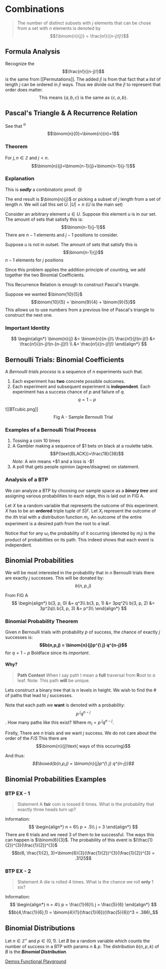 # Combinations
>The number of distinct subsets with $j$ elements that can be chose from a set with $n$ elements is denoted by
>$${\binom{n}{j}} = \frac{n!}{(n-j)!j!}$$

## Formula Analysis
Recognize the $$\frac{n!}{(n-j)!}$$ is the same from [[Permutations]]. The added $j!$ is from that fact that a *list* of length $j$ can be ordered in $j!$ ways. Thus we divide out the $j!$ to represent that order does matter. 
$$\text{This means } \{a, b, c\} \text{ is the same as }\{c, a, b\}.$$

## Pascal's Triangle & A Recurrence Relation

See that $^{\alpha}$
$$\binom{n}{0}=\binom{n}{n}=1$$

### Theorem
For $j, n \in\mathbb{Z}$ and $j \lt n$.
$$\binom{n}{j}=\binom{n-1}{j}+\binom{n-1}{j-1}$$

### Explanation
This is ***sadly*** a combinatoric proof. 😢

The end result is $\binom{n}{j}$ or picking a subset of $j$ length from a set of length $n$. We will call this set $U$. $|U| = n$ 
($U$ is the main set)

Consider an arbitrary element $u \in U$. 
Suppose this element $u$ is in our set. The amount of sets that satisfy this is: $$\binom{n-1}{j-1}$$ There are $n-1$ elements and $j-1$ positions to consider.

Suppose $u$ is not in outset. The amount of sets that satisfy this is $$\binom{n-1}{j}$$
$n-1$ elements for $j$ positions 

Since this problem applies the addition principle of counting, we add together the two Binomial Coefficients.

This Recurrence Relation is enough to construct Pascal's triangle. 

Suppose we wanted $\binom{10}{5}$
$$\binom{10}{5} = \binom{9}{4} + \binom{9}{5}$$
This allows us to use numbers from a previous line of Pascal's triangle to construct the next one.

### Important Identity
$$
\begin{align*}
	\binom{n}{j} &= \binom{n}{n-j}\\
	\frac{n!}{j!(n-j)!} &= \frac{n!}{(n-j)!(n-[n-j])!} \\
	&= \frac{n!}{(n-j)!j!}
\end{align*}
$$

## Bernoulli Trials: Binomial Coefficients
A *Bernoulli trials process* is a sequence of $n$ experiments such that.
1. Each experiment has **two** concrete possible outcomes.
2. Each experiment and subsequent experiment is **independent**. Each experiment has a success chance of $p$ and failure of $q$. $$q=1-p$$


![[BTcubic.png]]$$\text{Fig A - Sample Bernoulli Trial}$$

### Examples of a Bernoulli Trial Process
1. Tossing a coin $10$ times
2.  A Gambler making a sequence of \$1 bets on black at a roulette table. $$P(\text{BLACK})=\frac{18}{38}$$*Note*: A win means +\$1  and a loss is -\$1
3.  A poll that gets people opinion (agree/disagree) on statement. 

### Analysis of a BTP
We can analyze a BTP by choosing our sample space as a ***binary tree*** and assigning various probabilities to each edge, this is laid out in $\text{FIG A}$.    

Let $X$ be a random variable that represents the outcome of this experiment. $X$ has to be an **ordered** triple tuple of $S|F$. Let $X_i$ represent the outcome of the $i$th trial with a distribution function $m_i$. An outcome of the entire experiment is a desired path from the root to *a* leaf. 

Notice that for any $\omega_i$ the probability of it occurring (denoted by $m_i$) is the product of probabilities on its path. This indeed shows that each event is independent.

## Binomial Probabilities
We will be most interested in the probability that in $n$ Bernoulli trials there are exactly $j$ successes. This will be donated by: $$b(n, p, j)$$

From $\text{FIG A}$ 
$$
\begin{align*}
	b(3, p, 0) &= q^3\\
	b(3, p, 1) &= 3pq^2\\
	b(3, p, 2) &= 3p^2q\\
	b(3, p, 3) &= p^3\\
\end{align*}
$$

### Binomial Probability Theorem
Given $n$ Bernoulli trials with probability $p$ of success, the chance of exactly $j$ successes is:
**$$b(n,p,j) = \binom{n}{j}p^{\ j} q^{n-j}$$**
for $q=1-p$
Boldface since its *important*.
#### Why?
> **Path Context**
> When I say path I mean a **full** traversal from **R**oot to *a* leaf. 
> Note: This path **will** be unique. 

Lets construct a binary tree that is $n$ levels in height. We wish to find the # of paths that lead to $j$ successes. 

Note that each path we **want** is denoted with a probability:
$$p^{\ j}q^{n-j}$$.
How many paths like this exist? 
Where $m_i = p^{\ j}q^{n-j}$.

Firstly, There are $n$ trials and we want $j$ success. We do not care about the order of the $F/S$ This there are $$\binom{n}{j}\text{ ways of this occuring}$$

And thus:
*$$\boxed{b(n,p,j) = \binom{n}{j}p^{\ j} q^{n-j}}$$*

## Binomial Probabilities Examples
### BTP EX - 1
> Statement
> A **fair** coin is tossed 6 times. What is the probability that exactly three heads turn up?

Information:
$$
\begin{align*}
	n = 6\\
	p = .5\\
	j = 3
\end{align*}
$$
There are 6 trials and we need 3 of them to be successful. The ways this can happen is $\binom{6}{3}$. The probability of this event is $(\frac{1}{2})^{3}(\frac{1}{2})^{3}$ 
$$b(6, \frac{1}{2}, 3)=\binom{6}{3}(\frac{1}{2})^{3}(\frac{1}{2})^{3} = .3125$$

### BTP EX - 2
> Statement
> A die is rolled 4 times. What is the chance we roll **only** 1 six?

Information:
$$
\begin{align*}
	n = 4\\
	p = \frac{1}{6}\\
	j = \frac{5}{6}
\end{align*}
$$
$$b(4,\frac{1}{6},1) = \binom{4}{1}(\frac{1}{6})(\frac{5}{6})^3 = .386\_$$

## Binomial Distributions
Let $n\in\mathbb{Z^{+}}$ and $p\in{(0, 1)}$.
Let $B$ be a random variable which counts the number of success in a BTP with params $n$ \& $p$. The distribution $b(n, p, k)$ of $B$ is the ***Binomial Distribution***.

[Demos Functional Playground](https://www.desmos.com/calculator/xf0two7wob)